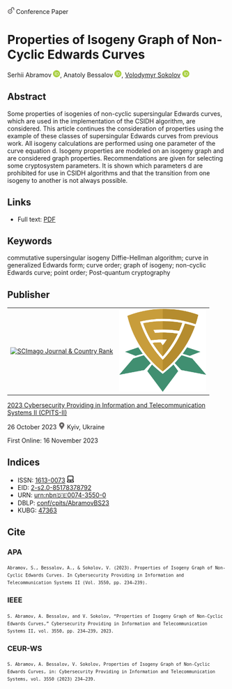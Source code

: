 <img src="/icons/unlock.svg" width="16" height="16"> Conference Paper

# Properties of Isogeny Graph of Non-Cyclic Edwards Curves

Serhii Abramov <a href="https://orcid.org/0000-0002-5145-2782" target="_blank"><img src="/icons/orcid.svg" width="16" height="16"></a>,
Anatoly Bessalov <a href="https://orcid.org/0000-0002-6967-5001" target="_blank"><img src="/icons/orcid.svg" width="16" height="16"></a>,
<a href="/">Volodymyr Sokolov</a> <a href="https://orcid.org/0000-0002-9349-7946" target="_blank"><img src="/icons/orcid.svg" width="16" height="16"></a>

## Abstract

Some properties of isogenies of non-cyclic supersingular Edwards curves, which are used in the implementation of the CSIDH algorithm, are considered. This article continues the consideration of properties using the example of these classes of supersingular Edwards curves from previous work. All isogeny calculations are performed using one parameter of the curve equation d. Isogeny properties are modeled on an isogeny graph and are considered graph properties. Recommendations are given for selecting some cryptosystem parameters. It is shown which parameters d are prohibited for use in CSIDH algorithms and that the transition from one isogeny to another is not always possible.

## Links

* Full text: [PDF](https://ceur-ws.org/Vol-3550/short6.pdf)

## Keywords

commutative supersingular isogeny Diffie-Hellman algorithm; curve in generalized Edwards form; curve order; graph of isogeny; non-cyclic Edwards curve; point order; Post-quantum cryptography

## Publisher

<table>
<tr>
<td>
<a href="https://www.scimagojr.com/journalsearch.php?q=21100218356&amp;tip=sid&amp;exact=no" title="SCImago Journal &amp; Country Rank"><img border="0" src="https://www.scimagojr.com/journal_img.php?id=21100218356" alt="SCImago Journal &amp; Country Rank"  /></a>
</td>
<td style="text-align: left;">
<a href="https://cpits.kubg.edu.ua/"><img src="/icons/cpits.svg" width="200"></a>
</td>
</tr>
</table>

[2023 Cybersecurity Providing in Information and Telecommunication Systems II (CPITS-II)](https://ceur-ws.org/Vol-3550/)

26 October 2023 <img src="/icons/location-pin.svg" width="16" height="16"> Kyiv, Ukraine

First Online: 16 November 2023

## Indices

* ISSN: [1613-0073](https://portal.issn.org/resource/ISSN/1613-0073) <img src="/icons/online.svg" width="16" height="16">
* EID: [2-s2.0-85178378792](http://www.scopus.com/record/display.url?origin=inward&eid=2-s2.0-85178378792)
* URN: [urn:nbn:de:0074-3550-0](https://nbn-resolving.org/xml/urn:nbn:de:0074-3550-0)
* DBLP: [conf/cpits/AbramovBS23](https://dblp.org/rec/conf/cpits/AbramovBS23)
* KUBG: [47363](http://elibrary.kubg.edu.ua/id/eprint/47363/)

## Cite

### APA

<small>`Abramov, S., Bessalov, A., & Sokolov, V. (2023). Properties of Isogeny Graph of Non-Cyclic Edwards Curves. In Cybersecurity Providing in Information and Telecommunication Systems II (Vol. 3550, pp. 234–239).`</small>

### IEEE

<small>`S. Abramov, A. Bessalov, and V. Sokolov, “Properties of Isogeny Graph of Non-Cyclic Edwards Curves,” Cybersecurity Providing in Information and Telecommunication Systems II, vol. 3550, pp. 234–239, 2023.`</small>

### CEUR-WS

<small>`S. Abramov, A. Bessalov, V. Sokolov, Properties of Isogeny Graph of Non-Cyclic Edwards Curves, in: Cybersecurity Providing in Information and Telecommunication Systems, vol. 3550 (2023) 234–239.`</small>